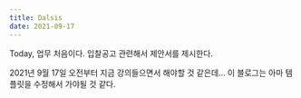 ```yaml
---
title: Dalsis
date: 2021-09-17
---
```


Today, 업무 처음이다. 입찰공고 관련해서 제안서를 제시한다.

2021년 9월 17일 오전부터 지금 강의들으면서 해야할 것 같은데... 이 블로그는 아마 템플릿을 수정해서 가야될 것 같다.
